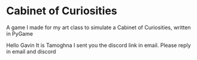 # Cabinet of Curiosities
A game I made for my art class to simulate a Cabinet of Curiosities, written in PyGame

Hello Gavin It is Tamoghna I sent you the discord link in email. Please reply in email and discord
